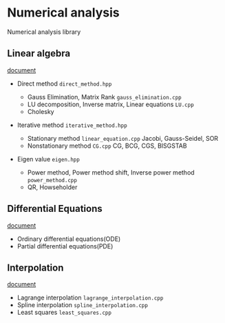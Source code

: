 # Numerical analysis

Numerical analysis library

## Linear algebra  
[document](./linear_algebla/README.md)
- Direct method `direct_method.hpp`
    - Gauss Elimination, Matrix Rank `gauss_elimination.cpp` 
    - LU decomposition, Inverse matrix, Linear equations `LU.cpp` 
    - Cholesky

- Iterative method `iterative_method.hpp`  
    - Stationary method `linear_equation.cpp` Jacobi, Gauss-Seidel, SOR    
    - Nonstationary method `CG.cpp` CG, BCG, CGS, BISGSTAB  


- Eigen value `eigen.hpp`
    - Power method, Power method shift, Inverse power method `power_method.cpp`
    - QR, Howseholder




## Differential Equations
[document](./differential_equations/README.md)
- Ordinary differential equations(ODE)
- Partial differential equations(PDE)





## Interpolation
[document](./interpolation/README.md)
- Lagrange interpolation `lagrange_interpolation.cpp` 
- Spline interpolation `spline_interpolation.cpp` 
- Least squares `least_squares.cpp`
